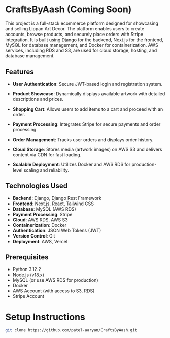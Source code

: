 # CraftsByAash (Coming Soon)

This project is a full-stack ecommerce platform designed for showcasing and selling Lippan Art Decor. The platform enables users to create accounts, browse products, and securely place orders with Stripe integration. It is built using Django for the backend, Next.js for the frontend, MySQL for database management, and Docker for containerization. AWS services, including RDS and S3, are used for cloud storage, hosting, and database management.

## Features

- **User Authentication**: Secure JWT-based login and registration system.

- **Product Showcase**: Dynamically displays available artwork with detailed descriptions and prices.
- **Shopping Cart**: Allows users to add items to a cart and proceed with an order.
- **Payment Processing**: Integrates Stripe for secure payments and order processing.
- **Order Management**: Tracks user orders and displays order history.
- **Cloud Storage**: Stores media (artwork images) on AWS S3 and delivers content via CDN for fast loading.
- **Scalable Deployment**: Utilizes Docker and AWS RDS for production-level scaling and reliability.

## Technologies Used

- **Backend**: Django, Django Rest Framework
- **Frontend**: Next.js, React, Tailwind CSS
- **Database**: MySQL (AWS RDS)
- **Payment Processing**: Stripe
- **Cloud**: AWS RDS, AWS S3
- **Containerization**: Docker
- **Authentication**: JSON Web Tokens (JWT)
- **Version Control**: Git
- **Deployment**: AWS, Vercel

## Prerequisites
- Python 3.12.2
- Node.js (v18.x)
- MySQL (or use AWS RDS for production)
- Docker
- AWS Account (with access to S3, RDS)
- Stripe Account

# Setup Instructions
```bash
git clone https://github.com/patel-aaryan/CraftsByAash.git
```
